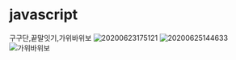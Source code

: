 # javascript
구구단,끝말잇기,가위바위보
![20200623175121](https://user-images.githubusercontent.com/62014934/85382750-3bac3300-b57a-11ea-85f3-90ad1f00b837.png)
![20200625144633](https://user-images.githubusercontent.com/62014934/85662416-d3349180-b6f2-11ea-87a8-7534da9120a6.png)
![가위바위보](https://user-images.githubusercontent.com/62014934/86115823-6c0a4900-bb07-11ea-9631-0c450f6a10db.png)
